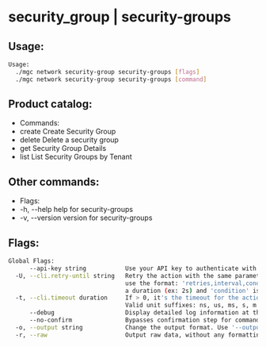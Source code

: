 # security_group | security-groups

## Usage:
```bash
Usage:
  ./mgc network security-group security-groups [flags]
  ./mgc network security-group security-groups [command]
```

## Product catalog:
- Commands:
- create      Create Security Group
- delete      Delete a security group
- get         Security Group Details
- list        List Security Groups by Tenant

## Other commands:
- Flags:
- -h, --help      help for security-groups
- -v, --version   version for security-groups

## Flags:
```bash
Global Flags:
      --api-key string           Use your API key to authenticate with the API
  -U, --cli.retry-until string   Retry the action with the same parameters until the given condition is met. The flag parameters
                                 use the format: 'retries,interval,condition', where 'retries' is a positive integer, 'interval' is
                                 a duration (ex: 2s) and 'condition' is a 'engine=value' pair such as "jsonpath=expression"
  -t, --cli.timeout duration     If > 0, it's the timeout for the action execution. It's specified as numbers and unit suffix.
                                 Valid unit suffixes: ns, us, ms, s, m and h. Examples: 300ms, 1m30s
      --debug                    Display detailed log information at the debug level
      --no-confirm               Bypasses confirmation step for commands that ask a confirmation from the user
  -o, --output string            Change the output format. Use '--output=help' to know more details. (default "yaml")
  -r, --raw                      Output raw data, without any formatting or coloring
```

